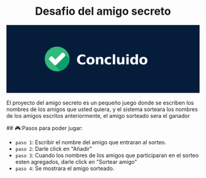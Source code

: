 <h1 align="center"> Desafio del amigo secreto </h1>

<p align="left">
   <img src="assets/concluido.png">
   </p>

<p>El proyecto del amigo secreto es un pequeño juego donde se escriben los nombres de los amigos que usted quiera, y el sistema sorteara los nombres de los amigos escritos anteriormente, el amigo sorteado sera el ganador</p>
## 🎮:Pasos para poder jugar:

- `paso 1`: Escribir el nombre del amigo que entraran al sorteo.
- `paso 2`: Darle click en "Añadir"
- `paso 3`: Cuando los nombres de los amigos que participaran en el sorteo esten agregados, darle click en "Sortear amigo"
- `paso 4`: Se mostrara el amigo sorteado.

